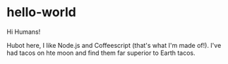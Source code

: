 # hello-world

Hi Humans!

Hubot here, I like Node.js and Coffeescript (that's what I'm made of!).
I've had tacos on hte moon and find them far superior to Earth tacos.
